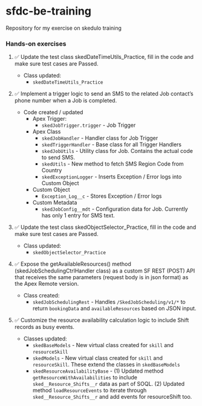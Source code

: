 # sfdc-be-training
Repository for my exercise on skedulo training

### Hands-on exercises

1.  :white_check_mark: Update the test class skedDateTimeUtils_Practice, fill in the code and make sure test cases are Passed.
	- Class updated:
		- `skedDateTimeUtils_Practice`

1.  :white_check_mark: Implement a trigger logic to send an SMS to the related Job contact’s phone number when a Job is completed.
	- Code created / updated
		- Apex Trigger:
			- `skedJobTrigger.trigger` - Job Trigger
		- Apex Class
			- `skedJobHandler` - Handler class for Job Trigger
			- `skedTriggerHandler` - Base class for all Trigger Handlers
			- `skedJobUtils` - Utility class for Job. Contains the actual code to send SMS.
			- `skedUtils` - New method to fetch SMS Region Code from Country
			- `skedExceptionLogger` - Inserts Exception / Error logs into Custom Object
		- Custom Object
			- `Exception_Log__c` - Stores Exception / Error logs
		- Custom Metadata
			- `skedJobConfig__mdt` - Configuration data for Job. Currently has only 1 entry for SMS text.

1.  :white_check_mark: Update the test class skedObjectSelector_Practice, fill in the code and make sure test cases are Passed.
	- Class updated:
		- `skedObjectSelector_Practice`

1.  :white_check_mark: Expose the getAvailableResources() method (skedJobSchedulingCtrlHandler class) as a custom SF REST (POST) API that receives the same parameters (request body is in json format) as the Apex Remote version.
	- Class created:
		- `skedJobSchedulingRest` - Handles `/SkedJobScheduling/v1/*` to return `bookingData` and `availableResources` based on JSON input.

1.  :white_check_mark: Customize the resource availability calculation logic to include Shift records as busy events.
	- Classes updated:
		- `skedBaseModels` - New virtual class created for `skill` and `resourceSkill`
		- `skedModels` - New virtual class created for `skill` and `resourceSkill`. These extend the classes in `skedBaseModels`
		- `skedResourceAvailabilityBase` - (1) Updated method `getResourceWithAvailabilities` to include `sked__Resource_Shifts__r` data as part of SOQL. (2) Updated method `loadResourceEvents` to iterate through `sked__Resource_Shifts__r` and add events for resourceShift too.


